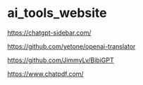# ai_tools_website
https://chatgpt-sidebar.com/

https://github.com/yetone/openai-translator

https://github.com/JimmyLv/BibiGPT

https://www.chatpdf.com/
